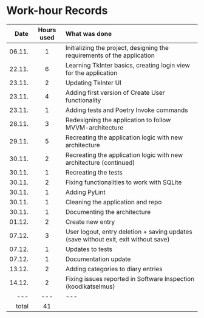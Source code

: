 # Work-hour Records

| Date | Hours used | What was done |
|--:|:-:|:--|
| 06.11. | 1 | Initializing the project, designing the requirements of the application |
| 22.11. | 6 | Learning TkInter basics, creating login view for the application |
| 23.11. | 2 | Updating TkInter UI |
| 23.11. | 4 | Adding first version of Create User functionality |
| 23.11. | 1 | Adding tests and Poetry Invoke commands |
| 28.11. | 3 | Redesigning the application to follow MVVM-architecture |
| 29.11. | 5 | Recreating the application logic with new architecture |
| 30.11. | 2 | Recreating the application logic with new architecture (continued) |
| 30.11. | 1 | Recreating the tests |
| 30.11. | 2 | Fixing functionalities to work with SQLite |
| 30.11. | 1 | Adding PyLint |
| 30.11. | 1 | Cleaning the application and repo |
| 30.11. | 1 | Documenting the architecture |
| 01.12. | 2 | Create new entry |
| 07.12. | 3 | User logout, entry deletion + saving updates (save without exit, exit without save) |
| 07.12. | 1 | Updates to tests |
| 07.12. | 1 | Documentation update |
| 13.12. | 2 | Adding categories to diary entries |
| 14.12. | 2 | Fixing issues reported in Software Inspection (koodikatselmus) |
|---|---|---|
| total | 41 |  |
